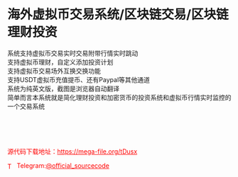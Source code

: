 # 海外虚拟币交易系统/区块链交易/区块链理财投资

系统支持虚拟币交易实时交易附带行情实时跳动<br>支持虚拟币理财，自定义添加投资计划<br>支持虚拟币交易场外互换交换功能<br>支持USDT虚拟币充值提币、还有Paypal等其他通道<br>系统为纯英文版，截图是浏览器自动翻译<br>简单而言本系统就是简化理财投资和加密货币的投资系统和虚拟币行情实时监控的一个交易系统<br><br><br><br><br>


<p style="color: red;">源代码下载地址：<a href="https://mega-file.org/tDusx" style="color: red;">https://mega-file.org/tDusx</a></p><p style="color: red;"><img src="https://cdn-icons-png.flaticon.com/512/2111/2111646.png" alt="Telegram Icon" style="width: 16px; vertical-align: middle; margin-right: 5px;">Telegram:<a href="https://t.me/official_sourcecode" style="color: red;">@official_sourcecode</a></p>